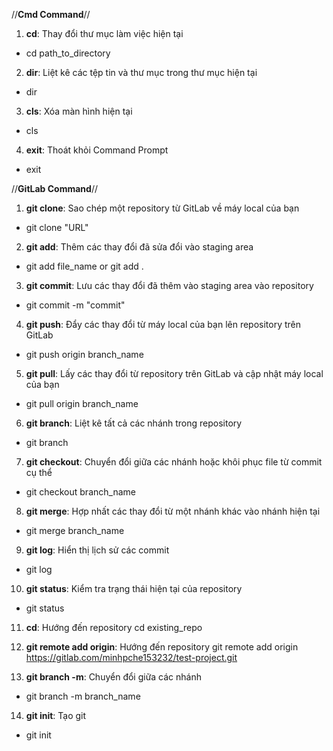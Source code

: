 //**Cmd Command**//

1. **cd**: Thay đổi thư mục làm việc hiện tại
- cd path_to_directory

2. **dir**: Liệt kê các tệp tin và thư mục trong thư mục hiện tại
- dir

3. **cls**: Xóa màn hình hiện tại
- cls

4. **exit**: Thoát khỏi Command Prompt
- exit

//**GitLab Command**//

1. **git clone**: Sao chép một repository từ GitLab về máy local của bạn
- git clone "URL"

2. **git add**: Thêm các thay đổi đã sửa đổi vào staging area
- git add file_name or git add .

3. **git commit**: Lưu các thay đổi đã thêm vào staging area vào repository
- git commit -m "commit"

4. **git push**: Đẩy các thay đổi từ máy local của bạn lên repository trên GitLab
- git push origin branch_name

5. **git pull**: Lấy các thay đổi từ repository trên GitLab và cập nhật máy local của bạn
- git pull origin branch_name

6. **git branch**: Liệt kê tất cả các nhánh trong repository
- git branch

7. **git checkout**: Chuyển đổi giữa các nhánh hoặc khôi phục file từ commit cụ thể
- git checkout branch_name

8. **git merge**: Hợp nhất các thay đổi từ một nhánh khác vào nhánh hiện tại
- git merge branch_name

9. **git log**: Hiển thị lịch sử các commit
- git log

10. **git status**: Kiểm tra trạng thái hiện tại của repository
- git status

11. **cd**: Hướng đến repository
cd existing_repo

12. **git remote add origin**: Hướng đến repository
git remote add origin https://gitlab.com/minhpche153232/test-project.git

13. **git branch -m**: Chuyển đổi giữa các nhánh
- git branch -m branch_name

14. **git init**: Tạo git
- git init